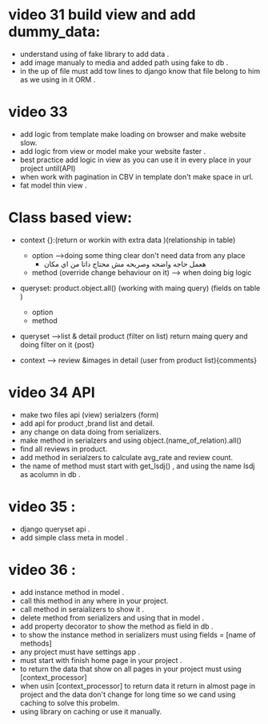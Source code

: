 # video 31 build view and add dummy_data:
  - understand using of fake library to add data .
  - add image manualy to media and added path using fake to db .
  - in the up of file must add tow lines to django know that file belong to him as we using in it ORM .


# video 33
  - add logic from template make loading on browser and make website slow.
  - add logic from view or model make your website faster .
  - best practice add logic in view as you can use it in every place in your project until(API)
  - when work with pagination in CBV in template don't make space in url.
  - fat model thin view .

# Class based view:
  - context {}:(return or workin with extra data )(relationship in table)
      - option  -->doing some thing clear don't need data from any place
        -  هعمل حاجه واضحه وصريحه مش محتاج داتا من اي مكان
      - method (override change behaviour on it) --> when doing big logic
  - queryset: product.object.all()  (working with maing query) (fields on table )
      - option 
      - method

- queryset -->list & detail product (filter on list) return maing query and doing filter on it {post}
- context --> review &images in detail (user from product list){comments}


# video 34 API
  - make two files api (view) serialzers (form)
  - add api for product ,brand list and detail.
  - any change on data doing from serializers.
  - make method in serialzers and using object.(name_of_relation).all() 
  - find all reviews in product.
  - add method in serialzers to calculate avg_rate and review count.
  - the name of method must start with get_lsdj() , and using the name lsdj as acolumn in db .
# video 35 :
  - django queryset api .
  - add simple class meta in model .
  

# video 36 :
  - add instance method in model .
  - call this method in any where in your project.
  - call method in seraializers to show it . 
  - delete method from serializers and using that in model .
  - add property decorator to show the method as field in db .
  - to show the instance method in serializers must using fields = [name of methods]
  - any project must have settings app .
  - must start with finish home page in your project .
  - to return the data that show on all pages in your project must using [context_processor]
  - when usin [context_processor] to return data it return in almost page in project and the data don't change for long time so we cand using caching to solve this probelm.
  - using library on caching or use it manually.